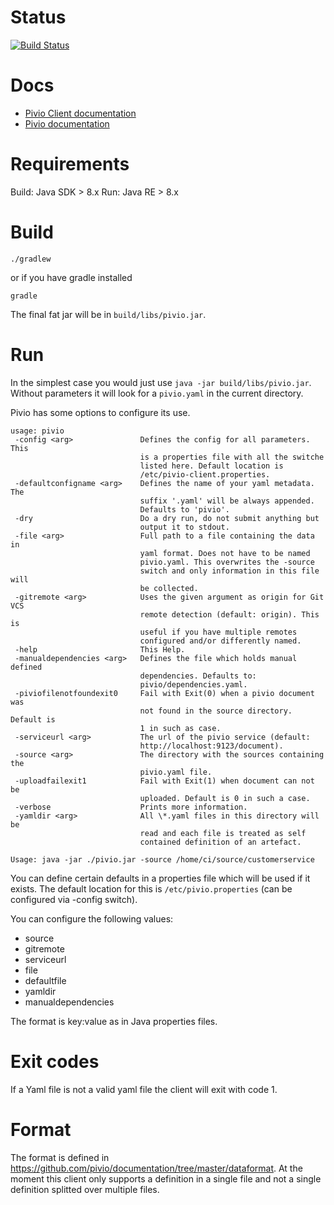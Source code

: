# Status

[![Build Status](https://travis-ci.org/pivio/pivio-client.svg?branch=master)](https://travis-ci.org/pivio/pivio-client)

# Docs

- [Pivio Client documentation](http://pivio.io/docs/#_client)
- [Pivio documentation](http://pivio.io/docs/)


# Requirements

Build: Java SDK > 8.x
Run: Java RE > 8.x

# Build

```
./gradlew
```

or if you have gradle installed

```
gradle
```

The final fat jar will be in `build/libs/pivio.jar`.

# Run

In the simplest case you would just use `java -jar build/libs/pivio.jar`.
Without parameters it will look for a `pivio.yaml` in the current directory.

Pivio has some options to configure its use. 

```
usage: pivio
 -config <arg>               Defines the config for all parameters. This
                             is a properties file with all the switche
                             listed here. Default location is
                             /etc/pivio-client.properties.
 -defaultconfigname <arg>    Defines the name of your yaml metadata. The
                             suffix '.yaml' will be always appended.
                             Defaults to 'pivio'.
 -dry                        Do a dry run, do not submit anything but
                             output it to stdout.
 -file <arg>                 Full path to a file containing the data in
                             yaml format. Does not have to be named
                             pivio.yaml. This overwrites the -source
                             switch and only information in this file will
                             be collected.
 -gitremote <arg>            Uses the given argument as origin for Git VCS
                             remote detection (default: origin). This is
                             useful if you have multiple remotes
                             configured and/or differently named.
 -help                       This Help.
 -manualdependencies <arg>   Defines the file which holds manual defined
                             dependencies. Defaults to:
                             pivio/dependencies.yaml.
 -piviofilenotfoundexit0     Fail with Exit(0) when a pivio document was
                             not found in the source directory. Default is
                             1 in such as case.
 -serviceurl <arg>           The url of the pivio service (default:
                             http://localhost:9123/document).
 -source <arg>               The directory with the sources containing the
                             pivio.yaml file.
 -uploadfailexit1            Fail with Exit(1) when document can not be
                             uploaded. Default is 0 in such a case.
 -verbose                    Prints more information.
 -yamldir <arg>              All \*.yaml files in this directory will be
                             read and each file is treated as self
                             contained definition of an artefact.

Usage: java -jar ./pivio.jar -source /home/ci/source/customerservice
```

You can define certain defaults in a properties file which will be used if it exists. The default location for this is 
`/etc/pivio.properties` (can be configured via -config switch).

You can configure the following values:
- source
- gitremote
- serviceurl
- file
- defaultfile
- yamldir
- manualdependencies

The format is key:value as in Java properties files.

# Exit codes

If a Yaml file is not a valid yaml file the client will exit with code 1.

# Format

The format is defined in https://github.com/pivio/documentation/tree/master/dataformat. At the moment this client only 
supports a definition in a single file and not a single definition splitted over multiple files.
